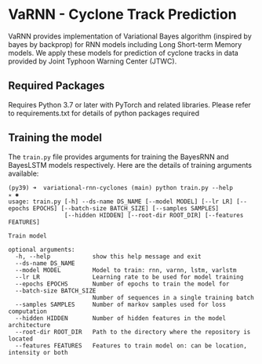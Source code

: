 # VaRNN - Cyclone Track Prediction
VaRNN provides implementation of Variational Bayes algorithm (inspired by bayes by backprop) for RNN models including Long Short-term Memory models. We apply these models for prediction of cyclone tracks in data provided by Joint Typhoon Warning Center (JTWC).

## Required Packages
Requires Python 3.7 or later with PyTorch and related libraries. Please refer to requirements.txt for details of python packages required

## Training the model
The `train.py` file provides arguments for training the BayesRNN and BayesLSTM models respectively. Here are the details of training arguments available:
```{bash}
(py39) ➜  variational-rnn-cyclones (main) python train.py --help                                           ✭ ✱
usage: train.py [-h] --ds-name DS_NAME [--model MODEL] [--lr LR] [--epochs EPOCHS] [--batch-size BATCH_SIZE] [--samples SAMPLES]
                [--hidden HIDDEN] [--root-dir ROOT_DIR] [--features FEATURES]

Train model

optional arguments:
  -h, --help            show this help message and exit
  --ds-name DS_NAME
  --model MODEL         Model to train: rnn, varnn, lstm, varlstm
  --lr LR               Learning rate to be used for model training
  --epochs EPOCHS       Number of epochs to train the model for
  --batch-size BATCH_SIZE
                        Number of sequences in a single training batch
  --samples SAMPLES     Number of markov samples used for loss computation
  --hidden HIDDEN       Number of hidden features in the model architecture
  --root-dir ROOT_DIR   Path to the directory where the repository is located
  --features FEATURES   Features to train model on: can be location, intensity or both
```




